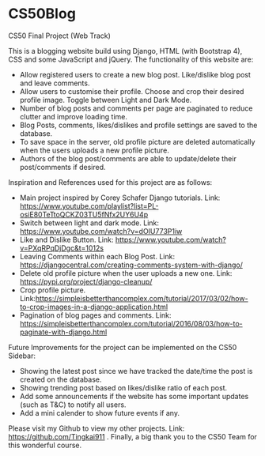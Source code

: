 # CS50Blog
CS50 Final Project (Web Track)

This is a blogging website build using Django, HTML (with Bootstrap 4), CSS and some JavaScript and jQuery.
The functionality of this website are:
- Allow registered users to create a new blog post. Like/dislike blog post and leave comments.
- Allow users to customise their profile. Choose and crop their desired profile image. Toggle between Light and Dark Mode.
- Number of blog posts and comments per page are paginated to reduce clutter and improve loading time. 
- Blog Posts, comments, likes/dislikes and profile settings are saved to the database. 
- To save space in the server, old profile picture are deleted automatically when the users uploads a new profile picture.
- Authors of the blog post/comments are able to update/delete their post/comments if desired. 

Inspiration and References used for this project are as follows:
- Main project inspired by Corey Schafer Django tutorials. Link: https://www.youtube.com/playlist?list=PL-osiE80TeTtoQCKZ03TU5fNfx2UY6U4p
- Switch between light and dark mode. Link: https://www.youtube.com/watch?v=dOIU773P1iw
- Like and Dislike Button. Link: https://www.youtube.com/watch?v=PXqRPqDjDgc&t=1012s
- Leaving Comments within each Blog Post. Link: https://djangocentral.com/creating-comments-system-with-django/
- Delete old profile picture when the user uploads a new one. Link: https://pypi.org/project/django-cleanup/
- Crop profile picture. Link:https://simpleisbetterthancomplex.com/tutorial/2017/03/02/how-to-crop-images-in-a-django-application.html
- Pagination of blog pages and comments. Link: https://simpleisbetterthancomplex.com/tutorial/2016/08/03/how-to-paginate-with-django.html

Future Improvements for the project can be implemented on the CS50 Sidebar:
- Showing the latest post since we have tracked the date/time the post is created on the database.
- Showing trending post based on likes/dislike ratio of each post.
- Add some announcements if the website has some important updates (such as T&C) to notify all users.
- Add a mini calender to show future events if any.

Please visit my Github to view my other projects. Link: https://github.com/Tingkai911 .
Finally, a big thank you to the CS50 Team for this wonderful course.

